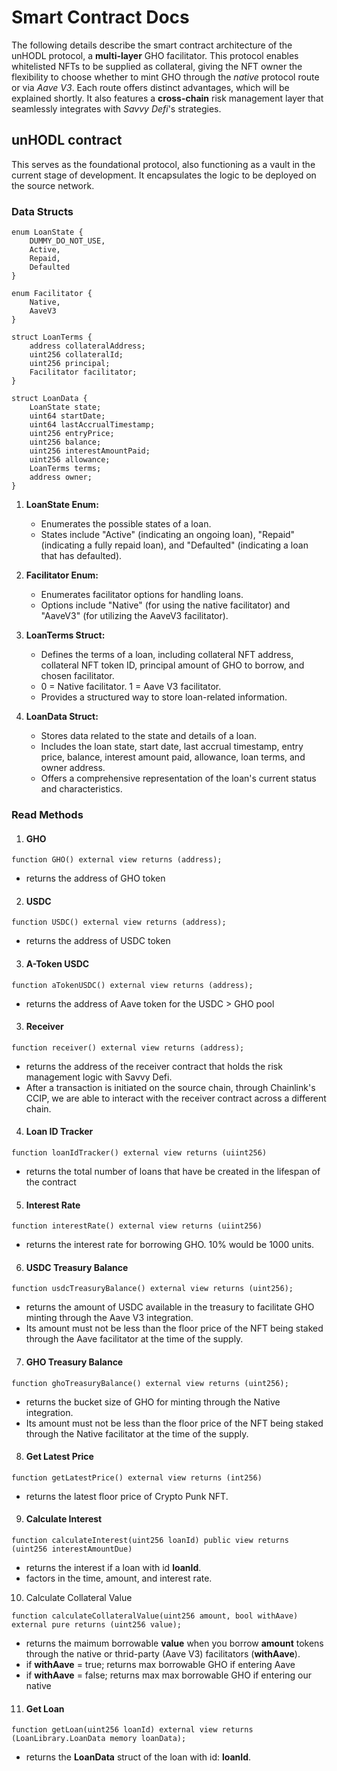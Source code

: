 # Smart Contract Docs

The following details describe the smart contract architecture of the unHODL protocol, a **multi-layer** GHO facilitator. This protocol enables whitelisted NFTs to be supplied as collateral, giving the NFT owner the flexibility to choose whether to mint GHO through the *native* protocol route or via *Aave V3*. Each route offers distinct advantages, which will be explained shortly. It also features a **cross-chain** risk management layer that seamlessly integrates with *Savvy Defi*'s strategies.


## unHODL contract

This serves as the foundational protocol, also functioning as a vault in the current stage of development. It encapsulates the logic to be deployed on the source network.

### Data Structs

```solidity
enum LoanState {
    DUMMY_DO_NOT_USE,
    Active,
    Repaid,
    Defaulted
}

enum Facilitator {
    Native,
    AaveV3
}

struct LoanTerms {
    address collateralAddress;
    uint256 collateralId;
    uint256 principal;
    Facilitator facilitator;
}

struct LoanData {
    LoanState state;
    uint64 startDate;
    uint64 lastAccrualTimestamp;
    uint256 entryPrice;
    uint256 balance; 
    uint256 interestAmountPaid;
    uint256 allowance;
    LoanTerms terms;
    address owner;
}
```
1. **LoanState Enum:**
   - Enumerates the possible states of a loan.
   - States include "Active" (indicating an ongoing loan), "Repaid" (indicating a fully repaid loan), and "Defaulted" (indicating a loan that has defaulted).

2. **Facilitator Enum:**
   - Enumerates facilitator options for handling loans.
   - Options include "Native" (for using the native facilitator) and "AaveV3" (for utilizing the AaveV3 facilitator).

3. **LoanTerms Struct:**
   - Defines the terms of a loan, including collateral NFT address, collateral NFT token ID, principal amount of GHO to borrow, and chosen facilitator.
   - 0 = Native facilitator. 1 = Aave V3 facilitator.
   - Provides a structured way to store loan-related information.

4. **LoanData Struct:**
   - Stores data related to the state and details of a loan.
   - Includes the loan state, start date, last accrual timestamp, entry price, balance, interest amount paid, allowance, loan terms, and owner address.
   - Offers a comprehensive representation of the loan's current status and characteristics.

### Read Methods
1. #### GHO

```solidity
function GHO() external view returns (address);
```

- returns the address of GHO token

2. #### USDC

```solidity
function USDC() external view returns (address);
```

- returns the address of USDC token


3. #### A-Token USDC

```solidity
function aTokenUSDC() external view returns (address);
```

- returns the address of Aave token for the USDC > GHO pool


3. #### Receiver

```solidity
function receiver() external view returns (address);
```

- returns the address of the receiver contract that holds the risk management logic with Savvy Defi. 
- After a transaction is initiated on the source chain, through Chainlink's CCIP, we are able to interact with the receiver contract across a different chain.

4. #### Loan ID Tracker

```solidity
function loanIdTracker() external view returns (uiint256)
```
- returns the total number of loans that have be created in the lifespan of the contract

5. #### Interest Rate

```solidity
function interestRate() external view returns (uiint256)
```
- returns the interest rate for borrowing GHO. 10% would be 1000 units.


6. #### USDC Treasury Balance

```solidity
function usdcTreasuryBalance() external view returns (uint256);
```
- returns the amount of USDC available in the treasury to facilitate GHO minting through the Aave V3 integration.
- Its amount must not be less than the floor price of the NFT being staked through the Aave facilitator at the time of the supply.

7. #### GHO Treasury Balance

```solidity
function ghoTreasuryBalance() external view returns (uint256);
```
- returns the bucket size of GHO for minting through the Native integration.
- Its amount must not be less than the floor price of the NFT being staked through the Native facilitator at the time of the supply.

8. #### Get Latest Price

```solidity
function getLatestPrice() external view returns (int256)
```
- returns the latest floor price of Crypto Punk NFT.

9. #### Calculate Interest

```solidity
function calculateInterest(uint256 loanId) public view returns (uint256 interestAmountDue)
```
- returns the interest if a loan with id **loanId**.
- factors in the time, amount, and interest rate.

10. Calculate Collateral Value

```solidity
function calculateCollateralValue(uint256 amount, bool withAave) external pure returns (uint256 value);
```

- returns the maimum borrowable **value** when you borrow **amount** tokens through the native or thrid-party (Aave V3) facilitators (**withAave**).
- if **withAave** = true; returns max borrowable GHO if entering Aave
- if **withAave** = false; returns max max borrowable GHO if entering our native

11. #### Get Loan

```solidity
function getLoan(uint256 loanId) external view returns (LoanLibrary.LoanData memory loanData);
```
- returns the **LoanData** struct of the loan with id: **loanId**.